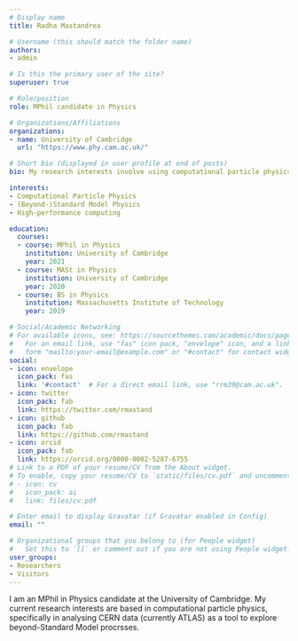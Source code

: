 ```yaml
---
# Display name
title: Radha Mastandrea

# Username (this should match the folder name)
authors:
- admin

# Is this the primary user of the site?
superuser: true

# Role/position
role: MPhil candidate in Physics

# Organizations/Affiliations
organizations:
- name: University of Cambridge
  url: "https://www.phy.cam.ac.uk/"

# Short bio (displayed in user profile at end of posts)
bio: My research interests involve using computational particle physics as a tool to explore beyond-Standard Model processes.

interests:
- Computational Particle Physics
- (Beyond-)Standard Model Physics
- High-performance computing

education:
  courses:
  - course: MPhil in Physics
    institution: University of Cambridge
    year: 2021
  - course: MASt in Physics
    institution: University of Cambridge
    year: 2020
  - course: BS in Physics
    institution: Massachusetts Institute of Technology
    year: 2019

# Social/Academic Networking
# For available icons, see: https://sourcethemes.com/academic/docs/page-builder/#icons
#   For an email link, use "fas" icon pack, "envelope" icon, and a link in the
#   form "mailto:your-email@example.com" or "#contact" for contact widget.
social:
- icon: envelope
  icon_pack: fas
  link: '#contact'  # For a direct email link, use "rrm39@cam.ac.uk".
- icon: twitter
  icon_pack: fab
  link: https://twitter.com/rmastand
- icon: github
  icon_pack: fab
  link: https://github.com/rmastand
- icon: orcid
  icon_pack: fab
  link: https://orcid.org/0000-0002-5287-6755
# Link to a PDF of your resume/CV from the About widget.
# To enable, copy your resume/CV to `static/files/cv.pdf` and uncomment the lines below.
# - icon: cv
#   icon_pack: ai
#   link: files/cv.pdf

# Enter email to display Gravatar (if Gravatar enabled in Config)
email: ""

# Organizational groups that you belong to (for People widget)
#   Set this to `[]` or comment out if you are not using People widget.
user_groups:
- Researchers
- Visitors
---
```


I am an MPhil in Physics candidate at the University of Cambridge. My current research interests are based in computational particle physics, specifically in analysing CERN data (currently ATLAS) as a tool to explore beyond-Standard Model procrsses.

